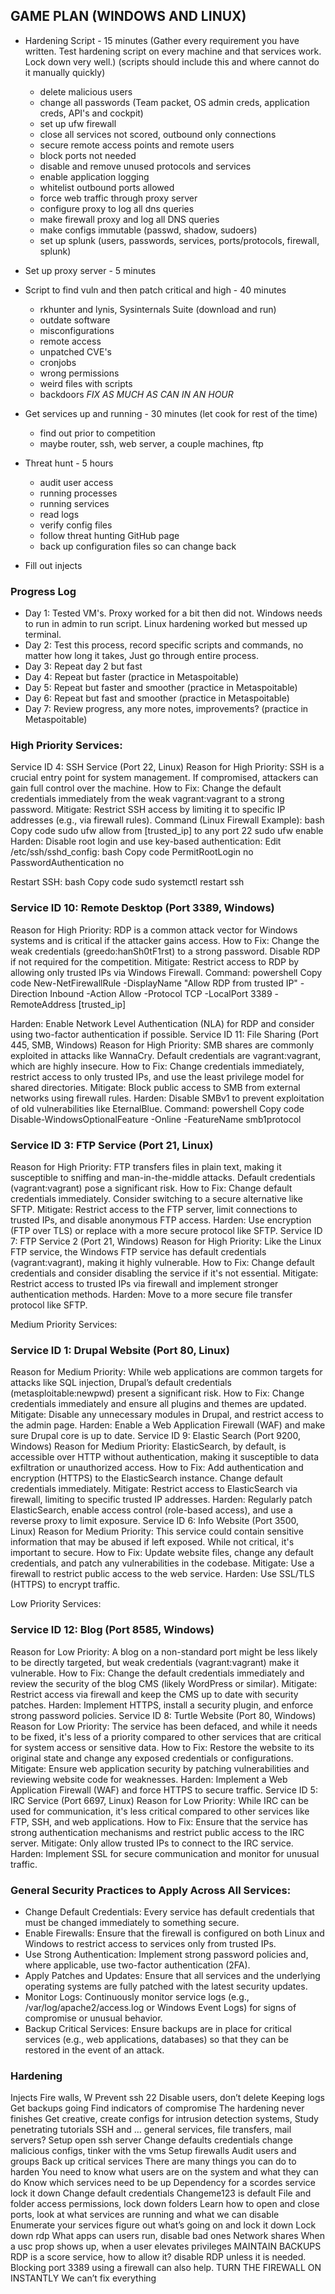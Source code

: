 ## GAME PLAN (WINDOWS AND LINUX)

- Hardening Script - 15 minutes (Gather every requirement you have written. Test hardening script on every machine and that services work. Lock down very well.)
(scripts should include this and where cannot do it manually quickly)
  - delete malicious users
  - change all passwords (Team packet, OS admin creds, application creds, API's and cockpit)
  - set up ufw firewall
  - close all services not scored, outbound only connections
  - secure remote access points and remote users
  - block ports not needed
  - disable and remove unused protocols and services
  - enable application logging
  - whitelist outbound ports allowed
  - force web traffic through proxy server
  - configure proxy to log all dns queries
  - make firewall proxy and log all DNS queries
  - make configs immutable (passwd, shadow, sudoers)
  - set up splunk
  (users, passwords, services, ports/protocols, firewall, splunk)

- Set up proxy server - 5 minutes

- Script to find vuln and then patch critical and high - 40 minutes 
  - rkhunter and lynis, Sysinternals Suite (download and run)
  - outdate software
  - misconfigurations
  - remote access
  - unpatched CVE's
  - cronjobs
  - wrong permissions
  - weird files with scripts
  - backdoors
  *FIX AS MUCH AS CAN IN AN HOUR*

- Get services up and running - 30 minutes (let cook for rest of the time)
  - find out prior to competition
  - maybe router, ssh, web server, a couple machines, ftp

- Threat hunt - 5 hours
  - audit user access
  - running processes
  - running services
  - read logs
  - verify config files
  - follow threat hunting GitHub page
  - back up configuration files so can change back

- Fill out injects 

### Progress Log
- Day 1: Tested VM's. Proxy worked for a bit then did not. Windows needs to run in admin to run script. Linux hardening worked but messed up terminal. 
- Day 2: Test this process, record specific scripts and commands, no matter how long it takes, Just go through entire process. 
- Day 3: Repeat day 2 but fast
- Day 4: Repeat but faster (practice in Metaspoitable)
- Day 5: Repeat but faster and smoother (practice in Metaspoitable)
- Day 6: Repeat but fast and smoother (practice in Metaspoitable)
- Day 7: Review progress, any more notes, improvements? (practice in Metaspoitable)

### High Priority Services:
Service ID 4: SSH Service (Port 22, Linux)
Reason for High Priority: SSH is a crucial entry point for system management. If compromised, attackers can gain full control over the machine.
How to Fix: Change the default credentials immediately from the weak vagrant:vagrant to a strong password.
Mitigate: Restrict SSH access by limiting it to specific IP addresses (e.g., via firewall rules).
Command (Linux Firewall Example):
bash
Copy code
sudo ufw allow from [trusted_ip] to any port 22
sudo ufw enable
Harden: Disable root login and use key-based authentication:
Edit /etc/ssh/sshd_config:
bash
Copy code
PermitRootLogin no
PasswordAuthentication no

Restart SSH:
bash
Copy code
sudo systemctl restart ssh

### Service ID 10: Remote Desktop (Port 3389, Windows)
Reason for High Priority: RDP is a common attack vector for Windows systems and is critical if the attacker gains access.
How to Fix: Change the weak credentials (greedo:hanSh0tF1rst) to a strong password. Disable RDP if not required for the competition.
Mitigate: Restrict access to RDP by allowing only trusted IPs via Windows Firewall.
Command:
powershell
Copy code
New-NetFirewallRule -DisplayName "Allow RDP from trusted IP" -Direction Inbound -Action Allow -Protocol TCP -LocalPort 3389 -RemoteAddress [trusted_ip]


Harden: Enable Network Level Authentication (NLA) for RDP and consider using two-factor authentication if possible.
Service ID 11: File Sharing (Port 445, SMB, Windows)
Reason for High Priority: SMB shares are commonly exploited in attacks like WannaCry. Default credentials are vagrant:vagrant, which are highly insecure.
How to Fix: Change credentials immediately, restrict access to only trusted IPs, and use the least privilege model for shared directories.
Mitigate: Block public access to SMB from external networks using firewall rules.
Harden: Disable SMBv1 to prevent exploitation of old vulnerabilities like EternalBlue.
Command:
powershell
Copy code
Disable-WindowsOptionalFeature -Online -FeatureName smb1protocol

### Service ID 3: FTP Service (Port 21, Linux)
Reason for High Priority: FTP transfers files in plain text, making it susceptible to sniffing and man-in-the-middle attacks. Default credentials (vagrant:vagrant) pose a significant risk.
How to Fix: Change default credentials immediately. Consider switching to a secure alternative like SFTP.
Mitigate: Restrict access to the FTP server, limit connections to trusted IPs, and disable anonymous FTP access.
Harden: Use encryption (FTP over TLS) or replace with a more secure protocol like SFTP.
Service ID 7: FTP Service 2 (Port 21, Windows)
Reason for High Priority: Like the Linux FTP service, the Windows FTP service has default credentials (vagrant:vagrant), making it highly vulnerable.
How to Fix: Change default credentials and consider disabling the service if it's not essential.
Mitigate: Restrict access to trusted IPs via firewall and implement stronger authentication methods.
Harden: Move to a more secure file transfer protocol like SFTP.

Medium Priority Services:
### Service ID 1: Drupal Website (Port 80, Linux)
Reason for Medium Priority: While web applications are common targets for attacks like SQL injection, Drupal’s default credentials (metasploitable:newpwd) present a significant risk.
How to Fix: Change credentials immediately and ensure all plugins and themes are updated.
Mitigate: Disable any unnecessary modules in Drupal, and restrict access to the admin page.
Harden: Enable a Web Application Firewall (WAF) and make sure Drupal core is up to date.
Service ID 9: Elastic Search (Port 9200, Windows)
Reason for Medium Priority: ElasticSearch, by default, is accessible over HTTP without authentication, making it susceptible to data exfiltration or unauthorized access.
How to Fix: Add authentication and encryption (HTTPS) to the ElasticSearch instance. Change default credentials immediately.
Mitigate: Restrict access to ElasticSearch via firewall, limiting to specific trusted IP addresses.
Harden: Regularly patch ElasticSearch, enable access control (role-based access), and use a reverse proxy to limit exposure.
Service ID 6: Info Website (Port 3500, Linux)
Reason for Medium Priority: This service could contain sensitive information that may be abused if left exposed. While not critical, it's important to secure.
How to Fix: Update website files, change any default credentials, and patch any vulnerabilities in the codebase.
Mitigate: Use a firewall to restrict public access to the web service.
Harden: Use SSL/TLS (HTTPS) to encrypt traffic.

Low Priority Services:
### Service ID 12: Blog (Port 8585, Windows)
Reason for Low Priority: A blog on a non-standard port might be less likely to be directly targeted, but weak credentials (vagrant:vagrant) make it vulnerable.
How to Fix: Change the default credentials immediately and review the security of the blog CMS (likely WordPress or similar).
Mitigate: Restrict access via firewall and keep the CMS up to date with security patches.
Harden: Implement HTTPS, install a security plugin, and enforce strong password policies.
Service ID 8: Turtle Website (Port 80, Windows)
Reason for Low Priority: The service has been defaced, and while it needs to be fixed, it's less of a priority compared to other services that are critical for system access or sensitive data.
How to Fix: Restore the website to its original state and change any exposed credentials or configurations.
Mitigate: Ensure web application security by patching vulnerabilities and reviewing website code for weaknesses.
Harden: Implement a Web Application Firewall (WAF) and force HTTPS to secure traffic.
Service ID 5: IRC Service (Port 6697, Linux)
Reason for Low Priority: While IRC can be used for communication, it's less critical compared to other services like FTP, SSH, and web applications.
How to Fix: Ensure that the service has strong authentication mechanisms and restrict public access to the IRC server.
Mitigate: Only allow trusted IPs to connect to the IRC service.
Harden: Implement SSL for secure communication and monitor for unusual traffic.

### General Security Practices to Apply Across All Services:
- Change Default Credentials: Every service has default credentials that must be changed immediately to something secure.
- Enable Firewalls: Ensure that the firewall is configured on both Linux and Windows to restrict access to services only from trusted IPs.
- Use Strong Authentication: Implement strong password policies and, where applicable, use two-factor authentication (2FA).
- Apply Patches and Updates: Ensure that all services and the underlying operating systems are fully patched with the latest security updates.
- Monitor Logs: Continuously monitor service logs (e.g., /var/log/apache2/access.log or Windows Event Logs) for signs of compromise or unusual behavior.
- Backup Critical Services: Ensure backups are in place for critical services (e.g., web applications, databases) so that they can be restored in the event of an attack.

### Hardening

Injects
Fire walls, W
Prevent ssh 22
Disable users, don’t delete
Keeping logs
Get backups going
Find indicators of compromise
The hardening never finishes
Get creative, create configs for intrusion detection systems, 
Study penetrating tutorials
SSH and … general services, file transfers, mail servers?
Setup open ssh server
Change defaults credentials change malicious configs, tinker with the vms 
Setup firewalls
Audit users and groups
Back up critical services
There are many things you can do to harden
You need to know what users are on the system and what they can do
Know which services need to be up
Dependency for a scordes service lock it down
Change default credentials
Changeme123 is default
File and folder access permissions, lock down folders 
Learn how to open and close ports, look at what services are running and what we can disable
Enumerate your services figure out what’s going on and lock it down
Lock down rdp
What apps can users run, disable bad ones
Network shares
When a usc prop shows up, when a user elevates privileges
MAINTAIN BACKUPS
RDP is a score service, how to allow it?
disable RDP unless it is needed. Blocking port 3389 using a firewall can also help.
TURN THE FIREWALL ON INSTANTLY
We can’t fix everything
